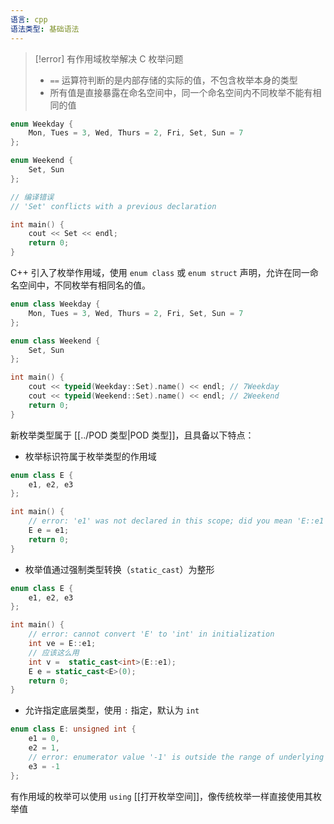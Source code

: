 ```yaml
---
语言: cpp
语法类型: 基础语法
---
```

> [!error] 有作用域枚举解决 C 枚举问题
> * `==` 运算符判断的是内部存储的实际的值，不包含枚举本身的类型
> * 所有值是直接暴露在命名空间中，同一个命名空间内不同枚举不能有相同的值

```cpp
enum Weekday {
    Mon, Tues = 3, Wed, Thurs = 2, Fri, Set, Sun = 7
};

enum Weekend {
    Set, Sun
};

// 编译错误
// 'Set' conflicts with a previous declaration

int main() {
    cout << Set << endl;
    return 0;
}
```

C++ 引入了枚举作用域，使用 `enum class` 或 `enum struct` 声明，允许在同一命名空间中，不同枚举有相同名的值。

```cpp
enum class Weekday {
    Mon, Tues = 3, Wed, Thurs = 2, Fri, Set, Sun = 7
};

enum class Weekend {
    Set, Sun
};

int main() {
    cout << typeid(Weekday::Set).name() << endl; // 7Weekday
    cout << typeid(Weekend::Set).name() << endl; // 2Weekend
    return 0;
}
```

新枚举类型属于 [[../POD 类型|POD 类型]]，且具备以下特点：
* 枚举标识符属于枚举类型的作用域

```cpp
enum class E {
    e1, e2, e3
};

int main() {
    // error: 'e1' was not declared in this scope; did you mean 'E::e1'?
    E e = e1;
    return 0;
}
```

* 枚举值通过强制类型转换（`static_cast`）为整形

```cpp
enum class E {
    e1, e2, e3
};

int main() {
    // error: cannot convert 'E' to 'int' in initialization
    int ve = E::e1;
    // 应该这么用
    int v =  static_cast<int>(E::e1);
    E e = static_cast<E>(0);
    return 0;
}
```

* 允许指定底层类型，使用 `:` 指定，默认为 `int`

```cpp
enum class E: unsigned int {
    e1 = 0,
    e2 = 1,
    // error: enumerator value '-1' is outside the range of underlying type 'unsigned int'
    e3 = -1
};
```

有作用域的枚举可以使用 `using` [[打开枚举空间]]，像传统枚举一样直接使用其枚举值